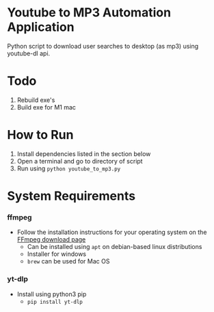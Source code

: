 # Youtube to MP3 Automation Application
Python script to download user searches to desktop (as mp3) using youtube-dl api.

# Todo
1. Rebuild exe's
2. Build exe for M1 mac

# How to Run
1. Install dependencies listed in the section below
2. Open a terminal and go to directory of script
3. Run using `python youtube_to_mp3.py`

# System Requirements
### ffmpeg
* Follow the installation instructions for your operating system on the [FFmpeg download page](https://ffmpeg.org/download.html)
    * Can be installed using `apt` on debian-based linux distributions
    * Installer for windows
    * `brew` can be used for Mac OS

### yt-dlp
* Install using python3 pip
    * `pip install yt-dlp`
